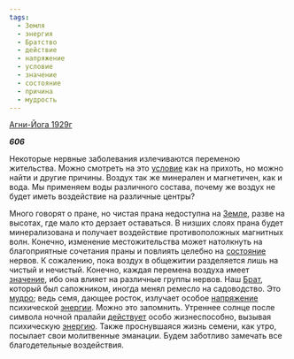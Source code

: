 ```yaml
---
tags:
  - Земля
  - энергия
  - Братство
  - действие
  - напряжение
  - условие
  - значение
  - состояние
  - причина
  - мудрость
---
```

[Агни-Йога 1929г](https://127.0.0.1:4002/agni/1929)

___606___

Некоторые нервные заболевания излечиваются переменою жительства. Можно смотреть на это [условие](../../../tags/#условие) как на прихоть, но можно найти и другие причины. Воздух так же минерален и магнетичен, как и вода. Мы применяем воды различного состава, почему же воздух не будет иметь воздействие на различные центры?   

Много говорят о пране, но чистая прана недоступна на [Земле](../../../tags/#Земля), разве на высотах, где мало кто дерзает оставаться. В низших слоях прана будет минерализована и получает воздействие противоположных магнитных волн. Конечно, изменение местожительства может натолкнуть на благоприятные сочетания праны и повлиять целебно на [состояние](../../../tags/#состояние) нервов. К сожалению, пока воздух в общежитии разделяется лишь на чистый и нечистый. Конечно, каждая перемена воздуха имеет [значение](../../../tags/#значение), ибо она влияет на различные группы нервов. Наш [Брат](../../../tags/#Братство), который был сапожником, иногда менял ремесло на садоводство. Это [мудро](../../../tags/#мудрость); ведь семя, дающее росток, излучает особое [напряжение](../../../tags/#напряжение) психической [энергии](../../../tags/#энергия). Можно это запомнить. Утреннее солнце после символа ночной пралайи [действует](../../../tags/#действие) особо жизнеспособно, вызывая психическую [энергию](../../../tags/#энергия). Также проснувшаяся жизнь семени, как утро, посылает свои молитвенные эманации. Будем заботливо замечать все благодетельные воздействия.
